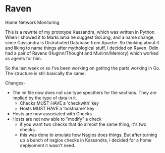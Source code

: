 # Raven
Home Network Monitoring 

This is a rewrite of my prototype Kassandra, which was written in Python.  When I showed it to MarkLlama he suggest GoLang, and a name change, since Cassandra is Distrubuted Database from Apache.  So thinking about it and liking to name things after mythological stuff, I decided on Raven.  Odin had a pair of Ravens (Huginn/Thought and Muninn/Memory) which worked as agents for him.  

So the last week or so I've been working on getitng the parts working in Go.  The structure is still basically the same.

Changes-
* The ini file now does not use type specifiers for the sections.  They are implied by the type of data in it.
  * Checks MUST HAVE a 'checkwith' key
  * Hosts MUST HAVE a 'hostname' key
* Hosts are now associated with Checks
* Hosts are not now able to "modify" a check
  * if you want two checks that do almost the same thing, it's two checks.  
  * this was done to emulate how Nagios does things.  But after turning up a bunch of nagios checks in Kassandra, I decided for a home deplyoment it wasn't need.

